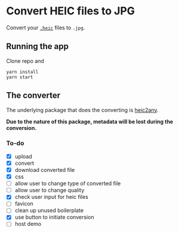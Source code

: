 # Convert HEIC files to JPG

Convert your [`.heic`](https://en.wikipedia.org/wiki/High_Efficiency_Image_File_Format) files to `.jpg`.

## Running the app

Clone repo and
```
yarn install
yarn start
```

## The converter
The underlying package that does the converting is [heic2any](https://github.com/alexcorvi/heic2any).

**Due to the nature of this package, metadata will be lost during the conversion.**

### To-do
- [x] upload
- [x] convert
- [x] download converted file
- [x] css
- [ ] allow user to change type of converted file
- [ ] allow user to change quality
- [x] check user input for heic files
- [ ] favicon
- [ ] clean up unused boilerplate
- [x] use button to initiate conversion
- [ ] host demo
